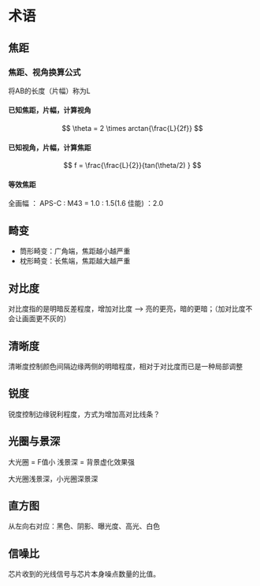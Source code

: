 # 术语
## 焦距

### 焦距、视角换算公式

将AB的长度（片幅）称为L

#### 已知焦距，片幅，计算视角

$$
\theta = 2 \times arctan{\frac{L}{2f}} 
$$




#### 已知视角，片幅，计算焦距

$$
f = \frac{\frac{L}{2}}{tan(\theta/2) }
$$

#### 等效焦距

全画幅 ： APS-C : M43 = 1.0 : 1.5(1.6 佳能) ：2.0

## 畸变

* 筒形畸变：广角端，焦距越小越严重
* 枕形畸变：长焦端，焦距越大越严重

## 对比度
对比度指的是明暗反差程度，增加对比度 --> 亮的更亮，暗的更暗；（加对比度不会让画面更不灰的）

## 清晰度
清晰度控制颜色间隔边缘两侧的明暗程度，相对于对比度而已是一种局部调整


## 锐度
锐度控制边缘锐利程度，方式为增加高对比线条？

## 光圈与景深
大光圈 = F值小
浅景深 = 背景虚化效果强

大光圈浅景深，小光圈深景深

## 直方图

从左向右对应：黑色、阴影、曝光度、高光、白色

## 信噪比

芯片收到的光线信号与芯片本身噪点数量的比值。